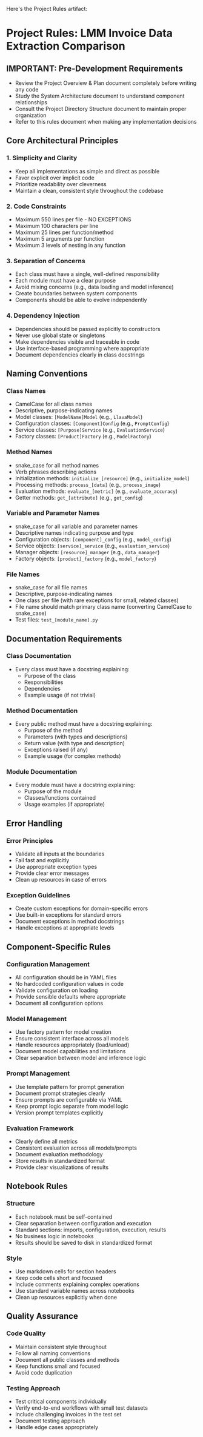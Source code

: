 Here's the Project Rules artifact:

# Project Rules: LMM Invoice Data Extraction Comparison

## IMPORTANT: Pre-Development Requirements
- Review the Project Overview & Plan document completely before writing any code
- Study the System Architecture document to understand component relationships
- Consult the Project Directory Structure document to maintain proper organization
- Refer to this rules document when making any implementation decisions

## Core Architectural Principles

### 1. Simplicity and Clarity
- Keep all implementations as simple and direct as possible
- Favor explicit over implicit code
- Prioritize readability over cleverness
- Maintain a clean, consistent style throughout the codebase

### 2. Code Constraints
- Maximum 550 lines per file - NO EXCEPTIONS
- Maximum 100 characters per line
- Maximum 25 lines per function/method
- Maximum 5 arguments per function
- Maximum 3 levels of nesting in any function

### 3. Separation of Concerns
- Each class must have a single, well-defined responsibility
- Each module must have a clear purpose
- Avoid mixing concerns (e.g., data loading and model inference)
- Create boundaries between system components
- Components should be able to evolve independently

### 4. Dependency Injection
- Dependencies should be passed explicitly to constructors
- Never use global state or singletons
- Make dependencies visible and traceable in code
- Use interface-based programming where appropriate
- Document dependencies clearly in class docstrings

## Naming Conventions

### Class Names
- CamelCase for all class names
- Descriptive, purpose-indicating names
- Model classes: `[ModelName]Model` (e.g., `LlavaModel`)
- Configuration classes: `[Component]Config` (e.g., `PromptConfig`)
- Service classes: `[Purpose]Service` (e.g., `EvaluationService`)
- Factory classes: `[Product]Factory` (e.g., `ModelFactory`)

### Method Names
- snake_case for all method names
- Verb phrases describing actions
- Initialization methods: `initialize_[resource]` (e.g., `initialize_model`)
- Processing methods: `process_[data]` (e.g., `process_image`)
- Evaluation methods: `evaluate_[metric]` (e.g., `evaluate_accuracy`)
- Getter methods: `get_[attribute]` (e.g., `get_config`)

### Variable and Parameter Names
- snake_case for all variable and parameter names
- Descriptive names indicating purpose and type
- Configuration objects: `[component]_config` (e.g., `model_config`)
- Service objects: `[service]_service` (e.g., `evaluation_service`)
- Manager objects: `[resource]_manager` (e.g., `data_manager`)
- Factory objects: `[product]_factory` (e.g., `model_factory`)

### File Names
- snake_case for all file names
- Descriptive, purpose-indicating names
- One class per file (with rare exceptions for small, related classes)
- File name should match primary class name (converting CamelCase to snake_case)
- Test files: `test_[module_name].py`

## Documentation Requirements

### Class Documentation
- Every class must have a docstring explaining:
  - Purpose of the class
  - Responsibilities
  - Dependencies
  - Example usage (if not trivial)

### Method Documentation
- Every public method must have a docstring explaining:
  - Purpose of the method
  - Parameters (with types and descriptions)
  - Return value (with type and description)
  - Exceptions raised (if any)
  - Example usage (for complex methods)

### Module Documentation
- Every module must have a docstring explaining:
  - Purpose of the module
  - Classes/functions contained
  - Usage examples (if appropriate)

## Error Handling

### Error Principles
- Validate all inputs at the boundaries
- Fail fast and explicitly
- Use appropriate exception types
- Provide clear error messages
- Clean up resources in case of errors

### Exception Guidelines
- Create custom exceptions for domain-specific errors
- Use built-in exceptions for standard errors
- Document exceptions in method docstrings
- Handle exceptions at appropriate levels

## Component-Specific Rules

### Configuration Management
- All configuration should be in YAML files
- No hardcoded configuration values in code
- Validate configuration on loading
- Provide sensible defaults where appropriate
- Document all configuration options

### Model Management
- Use factory pattern for model creation
- Ensure consistent interface across all models
- Handle resources appropriately (load/unload)
- Document model capabilities and limitations
- Clear separation between model and inference logic

### Prompt Management
- Use template pattern for prompt generation
- Document prompt strategies clearly
- Ensure prompts are configurable via YAML
- Keep prompt logic separate from model logic
- Version prompt templates explicitly

### Evaluation Framework
- Clearly define all metrics
- Consistent evaluation across all models/prompts
- Document evaluation methodology
- Store results in standardized format
- Provide clear visualizations of results

## Notebook Rules

### Structure
- Each notebook must be self-contained
- Clear separation between configuration and execution
- Standard sections: imports, configuration, execution, results
- No business logic in notebooks
- Results should be saved to disk in standardized format

### Style
- Use markdown cells for section headers
- Keep code cells short and focused
- Include comments explaining complex operations
- Use standard variable names across notebooks
- Clean up resources explicitly when done

## Quality Assurance

### Code Quality
- Maintain consistent style throughout
- Follow all naming conventions
- Document all public classes and methods
- Keep functions small and focused
- Avoid code duplication

### Testing Approach
- Test critical components individually
- Verify end-to-end workflows with small test datasets
- Include challenging invoices in the test set
- Document testing approach
- Handle edge cases appropriately